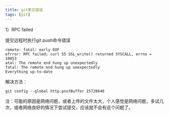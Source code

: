 ```yaml
---
title: git常见错误
tags: [git]
---
```


1）RPC failed

提交远程时执行git push命令错误

```
remote: fatal: early EOF
efrror: RPC failed; curl 55 SSL_write() returned SYSCALL, errno = 10053
atal: The remote end hung up unexpectedly
fatal: The remote end hung up unexpectedly
Everything up-to-date
```

解决方法：

```
git config --global http.postBuffer 15728640
```

注：可能的原因是网络问题，或者上传的文件太大，个人感觉是网络问题，多试几次，或者网络良好的情况下尝试提交，应该就不会有这个问题了。